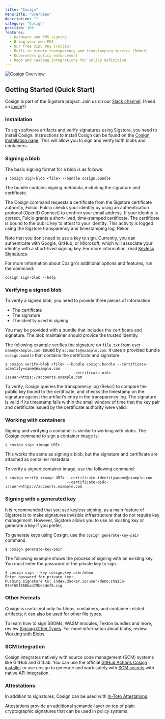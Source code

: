 ```yaml
---
title: "Cosign"
menuTitle: "Overview"
description: ""
category: "Cosign"
position: 100
features:
  - Hardware and KMS signing
  - Bring-your-own PKI
  - Our free OIDC PKI (Fulcio)
  - Built-in binary transparency and timestamping service (Rekor)
  - Kubernetes policy enforcement
  - Rego and Cuelang integrations for policy definition
---
```


![Cosign Overview](/sigstore_cosign-horizontal-color.svg)

## Getting Started (Quick Start)

Cosign is part of the Sigstore project. Join us on our [Slack channel](https://sigstore.slack.com/). (Need an [invite](https://links.sigstore.dev/slack-invite)?)

### Installation

To sign software artifacts and verify signatures using Sigstore, you need to install Cosign. Instructions to install Cosign can be found on the [Cosign Installation page](/cosign/installation/). This will allow you to sign and verify both blobs and containers.  

### Signing a blob

The basic signing format for a blob is as follows:


```
$ cosign sign-blob <file> --bundle cosign.bundle
```

The bundle contains signing metadata, including the signature and certificate.  

The Cosign command requests a certificate from the Sigstore certificate authority, Fulcio. Fulcio checks your identity by using an authentication protocol (OpenID Connect) to confirm your email address. If your identity is correct, Fulcio grants a short-lived, time-stamped certificate. The certificate is bound to the public key to attest to your identity.  This activity is logged using the Sigstore transparency and timestamping log, Rekor.
 
Note that you don’t need to use a key to sign. Currently, you can authenticate with Google, GitHub, or Microsoft, which will associate your identity with a short-lived signing key. For more information, read [Keyless Signatures](/cosign/keyless/).

For more information about Cosign's additional options and features, run the command:

```
cosign sign-blob --help
```

### Verifying a signed blob

To verify a signed blob, you need to provide three pieces of information:
* The certificate
* The signature
* The identity used in signing

You may be provided with a bundle that includes the certificate and signature.  The blob maintainer should provide the trusted identity.

The following example verifies the signature on `file.txt` from user `name@example.com` issued by `accounts@example.com`.  It uses a provided bundle `cosign.bundle` that contains the certificate and signature.

```
$ cosign verify-blob <file> --bundle cosign.bundle --certificate-identity=name@example.com 
                              --certificate-oidc-issuer=https://accounts.example.com
```

To verify, Cosign queries the transparency log (Rekor) to compare the public key bound to the certificate, and checks the timestamp on the signature against the artifact’s entry in the transparency log. The signature is valid if its timestamp falls within the small window of time that the key pair and certificate issued by the certificate authority were valid.

### Working with containers

Signing and verifying a container is similar to working with blobs.  The Cosign command to sign a container image is:

```
$ cosign sign <image URI>
```

This works the same as signing a blob, but the signature and certificate are attached as container metadata.

To verify a signed container image, use the following command:

```
$ cosign verify <image URI> --certificate-identity=name@example.com 
                            --certificate-oidc-issuer=https://accounts.example.com
```
### Signing with a generated key

It is recommended that you use keyless signing, as a main feature of Sigstore is to make signatures invisible infrastructure that do not require key management. However, Sigstore allows you to use an existing key or generate a key if you prefer.

To generate keys using Cosign, use the `cosign generate-key-pair` command.

```
$ cosign generate-key-pair 
```

The following example shows the process of signing with an existing key. You must enter the password of the private key to sign.
```
$ cosign sign --key cosign.key user/demo
Enter password for private key:
Pushing signature to: index.docker.io/user/demo:sha256-87ef60f558bad79be4def8.sig
```
### Other Formats
Cosign is useful not only for blobs, containers, and container-related artifacts; it can also be used for other file types.

To learn how to sign SBOMs, WASM modules, Tekton bundles and more, review [Signing Other Types](/cosign/other_types/). For more information about blobs, review [Working with Blobs](/cosign/working_with_blobs/).

### SCM Integration
Cosign integrates natively with source code management (SCM) systems like GitHub and GitLab. You can use the official [GitHub Actions Cosign installer](https://github.com/marketplace/actions/cosign-installer) or use cosign to generate and work safely with [SCM secrets](/cosign/git_support/) with native API integration.

### Attestations
In addition to signatures, Cosign can be used with [In-Toto Attestations](https://github.com/in-toto/attestation).

Attestations provide an additional semantic-layer on top of plain cryptographic signatures that can be used in policy systems.

